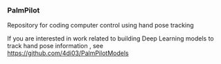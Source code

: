 ### PalmPilot
Repository for coding computer control using hand pose tracking 

If you are interested in work related to building Deep Learning models to track hand pose information , see https://github.com/4di03/PalmPilotModels